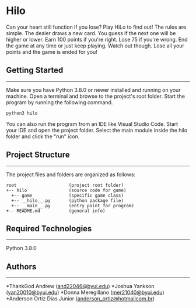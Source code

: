 # Hilo
Can your heart still function if you lose? Play HiLo to find out! The rules are simple. The dealer draws a new card. You guess if the next one will be higher or lower. Earn 100 points if you're right. Lose 75 if you're wrong. End the game at any time or just keep playing. Watch out though. Lose all your points and the game is ended for you!

## Getting Started
---
Make sure you have Python 3.8.0 or newer installed and running on your machine. Open a terminal and browse to the project's root folder. Start the program by running the following command.
```
python3 hilo 
```
You can also run the program from an IDE like Visual Studio Code. Start your IDE and open the project folder. Select the main module inside the hilo folder and click the "run" icon.

##  Project Structure
---
The project files and folders are organized as follows:
```
root                    (project root folder)
+-- hilo                (source code for game)
  +-- game              (specific game class)
  +-- __hilo__.py       (python package file)
  +-- __main__.py       (entry point for program)
+-- README.md           (general info)
```
## Required Technologies
---
Python 3.8.0

## Authors
---
*ThankGod Andrew (and22046@byui.edu)
*Joshua Yankson (yan20010@byui.edu)
*Donna Meregillano (mer21040@byui.edu)
*Anderson Ortiz Dias Junior (anderson_ortiz@hotmailcom.br)